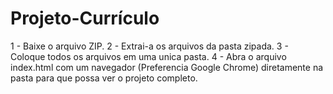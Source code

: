 # Projeto-Currículo

1 - Baixe o arquivo ZIP.
2 - Extrai-a os arquivos da pasta zipada.
3 - Coloque todos os arquivos em uma unica pasta.
4 - Abra o arquivo index.html com um navegador (Preferencia Google Chrome) diretamente na pasta para que possa ver o projeto completo.
